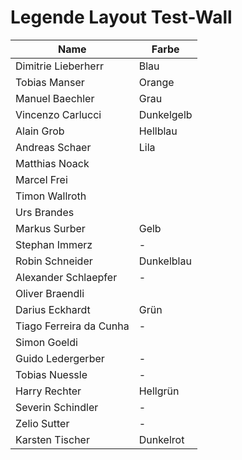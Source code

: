 # Legende Layout Test-Wall

| Name                    | Farbe      |
| ----------------------- | ---------- |
| Dimitrie Lieberherr     | Blau       |
| Tobias Manser           | Orange     |
| Manuel Baechler         | Grau       |
| Vincenzo Carlucci       | Dunkelgelb |
| Alain Grob              | Hellblau   |
| Andreas Schaer          | Lila       |
| Matthias Noack          |            |
| Marcel Frei             |            |
| Timon Wallroth          |            |
| Urs Brandes             |            |
| Markus Surber           | Gelb       |
| Stephan Immerz          | -          |
| Robin Schneider         | Dunkelblau |
| Alexander Schlaepfer    | -          |
| Oliver Braendli         |            |
| Darius Eckhardt         | Grün       |
| Tiago Ferreira da Cunha | -          |
| Simon Goeldi            |            |
| Guido Ledergerber       | -          |
| Tobias Nuessle          | -          |
| Harry Rechter           | Hellgrün   |
| Severin Schindler       | -          |
| Zelio Sutter            | -          |
| Karsten Tischer         | Dunkelrot  |
